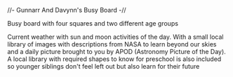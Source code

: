 //-          Gunnarr And Davynn's Busy Board          -//

Busy board with four squares and two different age groups

Current weather with sun and moon activities of the day. With a small local library of images with descriptions from NASA to learn beyond our skies and a daily picture brought to you by APOD (Astronomy Picture of the Day). A local library with required shapes to know for preschool is also included so younger siblings don't feel left out but also learn for their future
